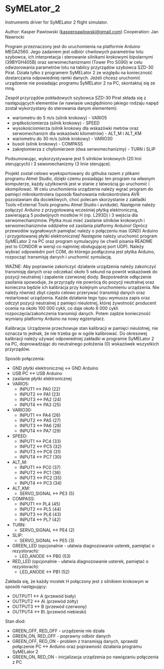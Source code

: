 # SyMELator_2
Instruments driver for SyMELator 2 flight simulator.

Author: Kasper Pawlowski   (kasperpawlowski@gmail.com)
Cooperation: Jan Nawrocki

Program przeznaczony jest do uruchomienia na platformie Arduino MEGA2560. 
Jego zadaniem jest odbiór chwilowych parametrów lotu szybowca, ich interpretacja i sterowanie silnikami krokowymi bipolarnymi (39BYGH405B) oraz serwomechanizmami (Tower Pro SG90) w celu odwzorowania parametrów lotu na tablicy przyrządów szybowca SZD-30 Pirat. Działa tylko z programem SyMELator 2 ze względu na konieczność dostarczania odpowiedniej ramki danych. 
Jeżeli chcesz uruchomić urządzenie nie posiadając programu SyMELator 2 na PC, skontaktuj się ze mną.

Zespół przyrządów pokładowych szybowca SZD-30 Pirat składa się z następujących elementów (w nawiasie uwzględniono jakiego rodzaju napęd 
został wykorzystany do sterowania danym elementem):
- wariometru do 5 m/s (silnik krokowy) - VARIO5
- prędkościomierza (silnik krokowy) - SPEED
- wysokościomierza (silnik krokowy dla wskazówki metrów oraz serwomechanizm dla wskazówki kilometrów) - ALT_M i ALT_KM
- wariometru do 30 m/s (silnik krokowy) - VARIO30
- busoli (silnik krokowy) - COMPASS
- zakrętomierza z chyłomierzem (dwa serwomechanizmy) - TURN i SLIP

Podsumowując, wykorzystywane jest 5 silników krokowych (20 linii sterujących) i 3 sewomechanizmy (3 linie sterujące).

Projekt został celowo wyeksportowany do githuba razem z plikami programu Atmel Studio, dzięki czemu posiadając ten program
na własnym komputerze, każdy użytkownik jest w stanie z łatwością go uruchomić i skompilować. 
W celu uruchomienia urządzenia należy wgrać program do pamięci mikrokontrolera (sposób flashowania mikrokontrolera AVR pozostawiam dla 
dociekliwych, choć polecam skorzystanie z zakładki Tools->External Tools programu Atmel Studio i avrdude). Następnie należy połączyć
Arduino z przygotowaną wcześniej płytką elektroniczną, zawierającą 5 podwójnych mostków H (np. L293D) i 3 wejścia dla serwomechanizmów.
Płytka musi mieć zasilanie silników krokowych i serwomechanizmów oddzielne od zasilania platformy Arduino! Oprócz przewodów sygnałowych
pamiętać należy o połączeniu mas (GND) Arduino i przygotowanej płytki elektronicznej! Następnie należy uruchomić program SyMELator 2
na PC oraz program symulacyjny (w chwili pisania README jest to CONDOR w wersji co najmniej obsługującej port UDP). Należy wybrać 
odpowiedni port COM, do którego podłączona jest płytka Arduino, rozpocząć transmisję danych i uruchomić symulację. 

WAŻNE:
Aby poprawnie zakończyć działanie urządzenia należy zakończyć transmisję danych oraz odczekać około 5 sekund na powrót wskazówek do
pozycji neutralnej i zapalenie czerwonej diody. Bezpośrednie odłączenie zasilania spowoduje, że przyrządy nie powrócą do pozycji neutralnej oraz konieczna będzie
ich kalibracja przy kolejnym uruchomieniu urządzenia. 
Nie należy również zbyt często celowo przerywać transmisji danych oraz restartować urządzenia. Każde działanie tego typu wymusza zapis
oraz odczyt pozycji neutralnej z pamięci nieulotnej, której żywotność producent ocenia na około 100 000 cykli, co daje około 6 000
cykli rozpoczęcia/zakończenia transmisji danych. Potem zajdzie konieczność wymiany platformy Arduino na nowy egzemplarz.

Kalibracja:
Urządzenie przechowuje stan kalibracji w pamięci nieulotnej, nie oznacza to jednak, że nie trzeba go w ogóle kalibrować. Do okresowej
kalibracji należy używać odpowiedniej zakładki w programie SyMELator 2 na PC, doprowadzając do neutralnego położenia (0) wskazówek
wszystkich przyrządów.

Sposób połączenia:
- GND płytki elektronicznej <-> GND Arduino
- USB PC <-> USB Arduino
- zasilanie płytki elektronicznej
- VARIO5:
  + INPUT1 <-> PA0 (22)
  + INPUT2 <-> PA1 (23)
  + INPUT3 <-> PA2 (24)
  + INPUT4 <-> PA3 (25)
- VARIO30:
  + INPUT1 <-> PA4 (26)
  + INPUT2 <-> PA5 (27)
  + INPUT3 <-> PA6 (28)
  + INPUT4 <-> PA7 (29)
- SPEED:
  + INPUT1 <-> PC4 (33)
  + INPUT2 <-> PC5 (32)
  + INPUT3 <-> PC6 (31)
  + INPUT4 <-> PC7 (30)
- ALT_M:
  + INPUT1 <-> PC0 (37)
  + INPUT2 <-> PC1 (36)
  + INPUT3 <-> PC2 (35)
  + INPUT4 <-> PC3 (34)
- ALT_KM:
  + SERVO_SIGNAL <-> PE3 (5)
- COMPASS:
  + INPUT1 <-> PL4 (45)
  + INPUT2 <-> PL5 (44)
  + INPUT3 <-> PL6 (43)
  + INPUT4 <-> PL7 (42)
- TURN:
  + SERVO_SIGNAL <-> PE4 (2)
- SLIP:
  + SERVO_SIGNAL <-> PE5 (3)
- GREEN_LED (opcjonalnie - ułatwia diagnozowanie usterek, pamiętać o rezystorach):
  + LED_ANODE <-> PB0 (53)
- RED_LED (opcjonalnie - ułatwia diagnozowanie usterek, pamiętać o rezystorach):
  + LED_ANODE <-> PB1 (52)

Zakłada się, że każdy mostek H połączony jest z silnikiem krokowym w sposób następujący:
- OUTPUT1 <-> A (przewód biały)
- OUTPUT2 <-> A\ (przewód żółty)
- OUTPUT3 <-> B (przewód czerwony)
- OUTPUT4 <-> B\ (przewód niebieski)

Stan diod:
- GREEN_OFF, RED_OFF - urządzenie nie działa
- GREEN_ON, RED_OFF - poprawny odbiór danych
- GREEN_OFF, RED_ON - problem z transmisją danych, sprawdź połączenie PC <-> Arduino oraz poprawność działania programu SyMELator 2
- GREEN_ON, RED_ON - inicjalizacja urządzenia po nawiązaniu połączenia z PC
